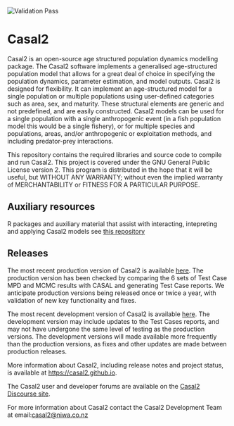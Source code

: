 ![Validation Pass](https://github.com/NIWAFisheriesModelling/CASAL2/actions/workflows/pull_request.yml/badge.svg)

Casal2
======

Casal2 is an open-source age structured population dynamics modelling package. The Casal2 software implements a generalised age-structured population model that allows for a great deal of choice in specifying the population dynamics, parameter estimation, and model outputs. Casal2 is designed for flexibility. It can implement an age-structured model for a single population or multiple populations using user-defined categories such as area, sex, and maturity. These structural elements are generic and not predefined, and are easily constructed. Casal2 models can be used for a single population with a single anthropogenic event (in a fish population model this would be a single fishery), or for multiple species and populations, areas, and/or anthropogenic or exploitation methods, and including predator-prey interactions.

This repository contains the required libraries and source code to compile and run Casal2. This project is covered under the GNU General Public License version 2. This program is distributed in the hope that it will be useful, but WITHOUT ANY WARRANTY; without even the implied warranty of MERCHANTABILITY or FITNESS FOR A PARTICULAR PURPOSE.

## Auxiliary resources
R packages and auxiliary material that assist with interacting, intepreting and applying Casal2 models see [this repository](https://github.com/NIWAFisheriesModelling/Casal2_contrib)


## Releases

The most recent production version of Casal2 is available [here](https://github.com/NIWAFisheriesModelling/CASAL2/releases/tag/v21.11). The production version has been checked by comparing the 6 sets of Test Case MPD and MCMC results with CASAL and generating Test Case reports. We anticipate production versions being released once or twice a year, with validation of new key functionality and fixes.

The most recent development version of Casal2 is available [here](https://github.com/NIWAFisheriesModelling/CASAL2/releases/tag/dev.202202). The development version may include updates to the Test Cases reports, and may not have undergone the same level of testing as the production versions. The development versions will made available more frequently than the production versions, as fixes and other updates are made between production releases.

More information about Casal2, including release notes and project status, is available at https://casal2.github.io.

The Casal2 user and developer forums are available on the [Casal2 Discourse site](https://casal2.discourse.group/).

For more information about Casal2 contact the Casal2 Development Team at email:casal2@niwa.co.nz

